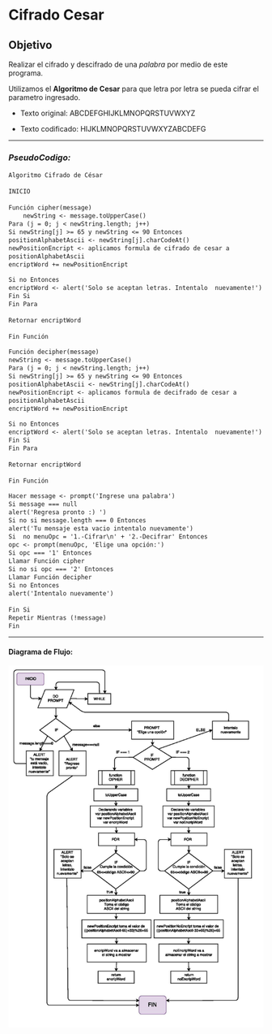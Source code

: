 # **Cifrado Cesar**

## Objetivo

Realizar el cifrado y descifrado de una *palabra* por medio de este programa.

Utilizamos el **Algoritmo de Cesar** para que letra por letra se pueda cifrar el parametro ingresado.

+ Texto original: ABCDEFGHIJKLMNOPQRSTUVWXYZ

+ Texto codificado: HIJKLMNOPQRSTUVWXYZABCDEFG
_________________________________________________

### *PseudoCodigo:*

~~~ 
Algoritmo Cifrado de César

INICIO

Función cipher(message)
    newString <- message.toUpperCase()
Para (j = 0; j < newString.length; j++)
Si newString[j] >= 65 y newString <= 90 Entonces
positionAlphabetAscii <- newString[j].charCodeAt()
newPositionEncript <- aplicamos formula de cifrado de cesar a positionAlphabetAscii
encriptWord += newPositionEncript
~~~

~~~
Si no Entonces
encriptWord <- alert('Solo se aceptan letras. Intentalo  nuevamente!')
Fin Si
Fin Para

Retornar encriptWord

Fin Función
~~~

~~~
Función decipher(message)
newString <- message.toUpperCase()
Para (j = 0; j < newString.length; j++)
Si newString[j] >= 65 y newString <= 90 Entonces
positionAlphabetAscii <- newString[j].charCodeAt()
newPositionEncript <- aplicamos formula de decifrado de cesar a positionAlphabetAscii
encriptWord += newPositionEncript
~~~

~~~
Si no Entonces
encriptWord <- alert('Solo se aceptan letras. Intentalo  nuevamente!')
Fin Si
Fin Para

Retornar encriptWord

Fin Función
~~~

~~~
Hacer message <- prompt('Ingrese una palabra')
Si message === null
alert('Regresa pronto :) ')
Si no si message.length === 0 Entonces
alert('Tu mensaje esta vacio intentalo nuevamente')
Si  no menuOpc = '1.-Cifrar\n' + '2.-Decifrar' Entonces
opc <- prompt(menuOpc, 'Elige una opción:')
Si opc === '1' Entonces
Llamar Función cipher
Si no si opc === '2' Entonces
Llamar Función decipher
Si no Entonces
alert('Intentalo nuevamente')

Fin Si
Repetir Mientras (!message)
Fin
~~~
_________________________________________________
#### Diagrama de Flujo:

![recursos](https://github.com/NishiAicchi/WonderTeam-CifradoCesar/blob/master/assets/docs/recursos.jpg)
